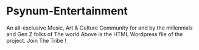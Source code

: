# Psynum-Entertainment
An all-exclusive Music, Art &amp; Culture Community for and by the millennials and Gen Z folks of The world
Above is the HTML Wordpress file of the project.
Join The Tribe !

